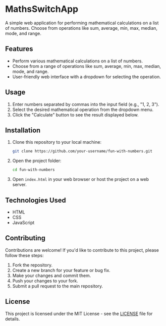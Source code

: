 # MathsSwitchApp

A simple web application for performing mathematical calculations on a list of numbers. Choose from operations like sum, average, min, max, median, mode, and range.

## Features
- Perform various mathematical calculations on a list of numbers.
- Choose from a range of operations like sum, average, min, max, median, mode, and range.
- User-friendly web interface with a dropdown for selecting the operation.

## Usage
1. Enter numbers separated by commas into the input field (e.g., "1, 2, 3").
2. Select the desired mathematical operation from the dropdown menu.
3. Click the "Calculate" button to see the result displayed below.

## Installation
1. Clone this repository to your local machine:

   ```bash
   git clone https://github.com/your-username/fun-with-numbers.git
   ```

2. Open the project folder:

   ```bash
   cd fun-with-numbers
   ```

3. Open `index.html` in your web browser or host the project on a web server.

## Technologies Used
- HTML
- CSS
- JavaScript

## Contributing
Contributions are welcome! If you'd like to contribute to this project, please follow these steps:

1. Fork the repository.
2. Create a new branch for your feature or bug fix.
3. Make your changes and commit them.
4. Push your changes to your fork.
5. Submit a pull request to the main repository.

## License
This project is licensed under the MIT License - see the [LICENSE](LICENSE) file for details.
